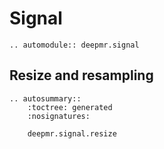 # Signal

```{eval-rst}
.. automodule:: deepmr.signal
```

## Resize and resampling
```{eval-rst} 
.. autosummary::
	:toctree: generated
	:nosignatures:
	
	deepmr.signal.resize
```
